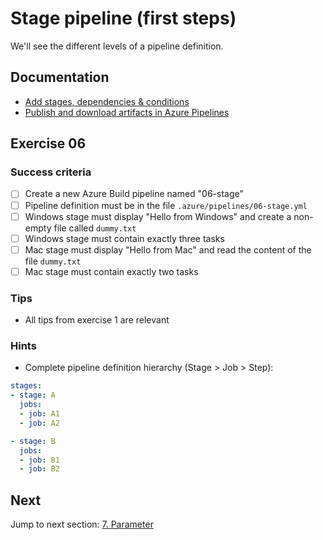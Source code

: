 # Stage pipeline (first steps)

We'll see the different levels of a pipeline definition.

## Documentation

- [Add stages, dependencies & conditions](https://docs.microsoft.com/en-us/azure/devops/pipelines/process/stages)
- [Publish and download artifacts in Azure Pipelines](https://docs.microsoft.com/en-us/azure/devops/pipelines/artifacts/pipeline-artifacts)

## Exercise 06

### Success criteria

- [ ] Create a new Azure Build pipeline named "06-stage"
- [ ] Pipeline definition must be in the file `.azure/pipelines/06-stage.yml`
- [ ] Windows stage must display "Hello from Windows" and create a non-empty file called `dummy.txt`
- [ ] Windows stage must contain exactly three tasks
- [ ] Mac stage must display "Hello from Mac" and read the content of the file `dummy.txt`
- [ ] Mac stage must contain exactly two tasks

### Tips

- All tips from exercise 1 are relevant

### Hints

- Complete pipeline definition hierarchy (Stage > Job > Step):

```yaml
stages:
- stage: A
  jobs:
  - job: A1
  - job: A2

- stage: B
  jobs:
  - job: B1
  - job: B2
```

## Next

Jump to next section: [7. Parameter](./07-parameter.md)
